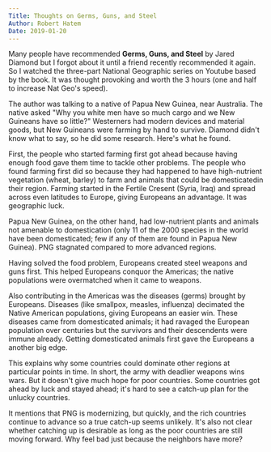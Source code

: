 ```yaml
---
Title: Thoughts on Germs, Guns, and Steel
Author: Robert Hatem
Date: 2019-01-20
---
```


Many people have recommended **Germs, Guns, and Steel** by Jared Diamond but I forgot about it until a friend recently recommended it again. So I watched the three-part National Geographic series on Youtube based by the book. It was thought provoking and worth the 3 hours (one and half to increase Nat Geo's speed).

The author was talking to a native of Papua New Guinea, near Australia. The native asked "Why you white men have so much cargo and we New Guineans have so little?" Westerners had modern devices and material goods, but New Guineans were farming by hand to survive. Diamond didn't know what to say, so he did some research. Here's what he found.

First, the people who started farming first got ahead because having enough food gave them time to tackle other problems. The people who found farming first did so because they had happened to have high-nutrient vegetation (wheat, barley) to farm and animals that could be domesticatedin their region. Farming started in the Fertile Cresent (Syria, Iraq) and spread across even latitudes to Europe, giving Europeans an advantage. It was geographic luck.

Papua New Guinea, on the other hand, had low-nutrient plants and animals not amenable to domestication (only 11 of the 2000 species in the world have been domesticated; few if any of them are found in Papua New Guinea). PNG stagnated compared to more advanced regions.

Having solved the food problem, Europeans created steel weapons and guns first. This helped Europeans conquor the Americas; the native populations were overmatched when it came to weapons.

Also contributing in the Americas was the diseases (germs) brought by Europeans. Diseases (like smallpox, measles, influenza) decimated the Native American populations, giving Europeans an easier win. These diseases came from domesticated animals; it had ravaged the European population over centuries but the survivors and their descendents were immune already. Getting domesticated animals first gave the Europeans a another big edge.

This explains why some countries could dominate other regions at particular points in time. In short, the army with deadlier weapons wins wars. But it doesn't give much hope for poor countries. Some countries got ahead by luck and stayed ahead; it's hard to see a catch-up plan for the unlucky countries.

It mentions that PNG is modernizing, but quickly, and the rich countries continue to advance so a true catch-up seems unlikely. It's also not clear whether catching up is desirable as long as the poor countries are still moving forward. Why feel bad just because the neighbors have more?